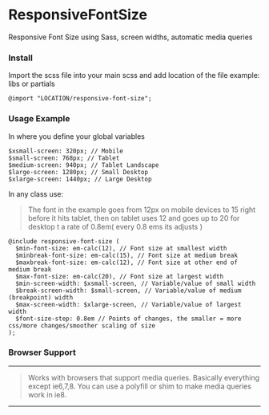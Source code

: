 ResponsiveFontSize
==================

Responsive Font Size using Sass, screen widths, automatic media queries

### Install

Import the scss file into your main scss and add location of the file example: libs or partials

```
@import "LOCATION/responsive-font-size";
```

### Usage Example

In where you define your global variables

```
$xsmall-screen: 320px; // Mobile
$small-screen: 768px; // Tablet
$medium-screen: 940px; // Tablet Landscape
$large-screen: 1280px; // Small Desktop
$xlarge-screen: 1440px; // Large Desktop
```

In any class use:

> The font in the example goes from 12px on mobile devices to 15 right before it hits tablet, then on tablet uses 12 and goes up to 20 for desktop t a rate of 0.8em( every 0.8 ems its adjusts )

```
@include responsive-font-size (
  $min-font-size: em-calc(12), // Font size at smallest width
  $minbreak-font-size: em-calc(15), // Font size at medium break
  $maxbreak-font-size: em-calc(12), // Font size at other end of medium break
  $max-font-size: em-calc(20), // Font size at largest width
  $min-screen-width: $xsmall-screen, // Variable/value of small width
  $break-screen-width: $small-screen, // Variable/value of medium (breakpoint) width
  $max-screen-width: $xlarge-screen, // Variable/value of largest width 
  $font-size-step: 0.8em // Points of changes, the smaller = more css/more changes/smoother scaling of size
);
```

### Browser Support

---
> Works with browsers that support media queries. Basically everything except ie6,7,8. You can use a polyfill or shim to make media queries work in ie8.

---
